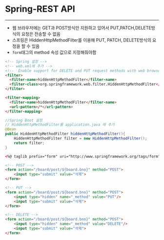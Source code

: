 # Spring-REST API
-------------------------
- 웹 브라우저에는 GET과 POST방식만 지원하고 있어서 PUT,PATCH,DELETE방식의 요청은 전송할 수 없음
-  스프링은 HiddenHttpMethodFilter를 이용해 PUT, PATCH, DELETE방식의 요청을 할 수 있음
- `form`태그의 method 속성 값으로 지정해줘야함

```html
<!-- Spring 설정 -->
<!-- web.xml에 추가 -->
<!--  Enable support for DELETE and PUT request methods with web browser clients -->
<filter>
  <filter-name>hiddenHttpMethodFilter</filter-name>
  <filter-class>org.springframework.web.filter.HiddenHttpMethodFilter</filter-class>
</filter>

<filter-mapping>
  <filter-name>hiddenHttpMethodFilter</filter-name>
  <url-pattern>/*</url-pattern>
</filter-mapping>
```

```java
//Spring Boot 설정
// HiddenHttpMethodFilter를 application.java 에 추가
@Bean
public HiddenHttpMethodFilter hiddenHttpMethodFilter(){
    HiddenHttpMethodFilter filter = new HiddenHttpMethodFilter();
    return filter;
}
```

```html
<%@ taglib prefix="form" uri="http://www.springframework.org/tags/form"%>

<!-- POST -->
<form action="/board/post/${board.bno}" method="POST">
    <input type="submit" value="삭제">
</form>

<!-- PUT -->
<form action="/board/post/${board.bno}" method="POST">
    <input type="hidden" name="_method" value="PUT"/>
    <input type="submit" value="삭제">
</form>

<!-- DELETE -->
<form action="/board/post/${board.bno}" method="POST">
    <input type="hidden" name="_method" value="DELETE"/>
    <input type="submit" value="삭제">
</form>
```
